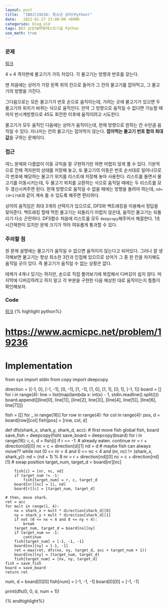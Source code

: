 ```yaml
---
layout: post
title:  "[BOJ]19236: 청소년 상어(Python)"
date:   2022-01-27 23:00:00 +0900
categories: blog_old
tags: BOJ 삼성SW역량테스트기출 Python
use_math: true
---
```


### 문제
[링크](https://www.acmicpc.net/problem/19236)

$4 \times 4$ 격자판에 물고기가 가득 차있다. 각 물고기는 방향과 번호를 갖는다.

맨 처음에는 상어가 가장 왼쪽 위의 칸으로 들어가 그 칸의 물고기를 잡아먹고, 그 물고기의 방향을 가진다.

그다음으로는 모든 물고기가 번호 순으로 움직이는데, 가려는 곳에 물고기가 있으면 두 물고기의 위치가 바뀌는 식으로 움직인다. 만약 그 방향으로 움직일 수 없다면 가능할 때까지 반시계방향으로 45도 회전한 이후에 움직이려고 시도한다.

물고기가 모두 움직인 다음에는 상어가 움직이는데, 현재 방향으로 원하는 칸 수만큼 움직일 수 있다. 지나치는 칸의 물고기는 잡아먹지 않는다. **잡아먹는 물고기 번호 합의 최대값**을 구하는 문제이다.

### 접근
여느 문제와 다름없이 이동 규칙을 잘 구현하기만 하면 어렵지 않게 풀 수 있다. 기본적으로 전체 격자판의 상태를 저장해 놓고, 또 물고기의 이동은 번호 순서대로 일어나므로 각 번호에 해당하는 물고기 위치를 리스트에 저장해 놓아 사용한다. 리스트를 돌면서 물고기를 이동시키는데, 두 물고기 위치를 교환하는 식으로 움직일 때에는 두 리스트를 모두 갱신시켜주면 된다. 현재 방향으로 움직일 수 없을 때에는 방향을 돌려야 하는데, ```nd=(d+1)%8```과 같이 계속 돌 수 있도록 해주면 편리하다. 

상어의 움직임은 최대 3개의 선택지가 있으므로, DFS와 백트래킹을 이용해서 정답을 찾아준다. 백트래킹 할때 먹힌 물고기는 되돌리기 어렵지 않은데, 움직인 물고기는 되돌리기 다소 곤란하다. DFS함수 처음에 리스트를 모두 ```deepcopy```해주어서 해결한다. 1초 시간제한이 있지만 문제 크기가 작아 여유롭게 통과할 수 있다.

### 주의할 점
원 문제 설명에는 물고기가 움직일 수 없으면 움직이지 않는다고 되어있다. 그러나 잘 생각해보면 물고기는 항상 최소한 3칸과 인접해 있으므로 상어가 그 중 한 칸을 차지해도 움직일 곳이 있다. 즉 물고기가 움직일 수 없는 상황은 없다.

테케가 4개나 있기는 하지만, 손으로 직접 풀어보기에 복잡해서 디버깅이 쉽지 않다. 마지막에 디버깅하려고 하지 말고 각 부분을 구현한 다음 예상한 대로 움직이는지 틈틈이 확인해보자.

### Code
[링크](https://github.com/SeminKim/Problem-Solving/blob/master/BOJ/2201/19236.py)
{% highlight python%}
# https://www.acmicpc.net/problem/19236
# Implementation

from sys import stdin
from copy import deepcopy

direction = [[-1, 0], [-1, -1], [0, -1], [1, -1], [1, 0], [1, 1], [0, 1], [-1, 1]]
board = []
for i in range(4):
    line = list(map(lambda x: int(x) - 1, stdin.readline().split()))
    board.append([[line[0], line[1]], [line[2], line[3]], [line[4], line[5]], [line[6], line[7]]])

fish = [[] for _ in range(16)]
for row in range(4):
    for col in range(4):
        pos, d = board[row][col]
        fish[pos] = [row, col, d]


def dfs(shark_x, shark_y, shark_d, acc):
    # first move fish
    global fish, board
    save_fish = deepcopy(fish)
    save_board = deepcopy(board)
    for i in range(16):
        r, c, d = fish[i]
        if r == -1:  # already eaten.
            continue
        nr = r + direction[d][0]
        nc = c + direction[d][1]
        nd = d
        # maybe fish can always move??
        while not (0 <= nr < 4 and 0 <= nc < 4 and (nr, nc) != (shark_x, shark_y)):
            nd = (nd + 1) % 8
            nr = r + direction[nd][0]
            nc = c + direction[nd][1]
        # swap position
        target_num, target_d = board[nr][nc]

        fish[i] = [nr, nc, nd]
        if target_num != -1:
            fish[target_num] = r, c, target_d
        board[nr][nc] = [i, nd]
        board[r][c] = [target_num, target_d]

    # then, move shark.
    ret = acc
    for mult in range(1, 4):
        nx = shark_x + mult * direction[shark_d][0]
        ny = shark_y + mult * direction[shark_d][1]
        if not (0 <= nx < 4 and 0 <= ny < 4):
            break
        target_num, target_d = board[nx][ny]
        if target_num == -1:
            continue
        fish[target_num] = [-1, -1, -1]
        board[nx][ny] = [-1, -1]
        ret = max(ret, dfs(nx, ny, target_d, acc + target_num + 1))
        board[nx][ny] = [target_num, target_d]
        fish[target_num] = [nx, ny, target_d]
    fish = save_fish
    board = save_board
    return ret


num, d = board[0][0]
fish[num] = [-1, -1, -1]
board[0][0] = [-1, -1]

print(dfs(0, 0, d, num + 1))

{% endhighlight%}